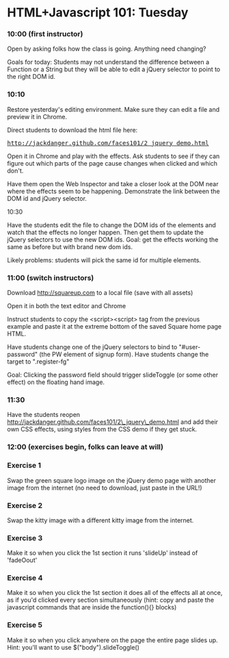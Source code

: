 # HTML+Javascript 101: Tuesday

### 10:00 (first instructor)

Open by asking folks how the class is going. Anything need changing?

Goals for today: Students may not understand the difference between a Function or a String but they
will be able to edit a jQuery selector to point to the right DOM id.

### 10:10

Restore yesterday's editing environment. Make sure they can edit a file
and preview it in Chrome.

Direct students to download the html file here:
<pre>
<a
href="http://jackdanger.github.com/faces101/2_jquery_demo.html"
>http://jackdanger.github.com/faces101/2_jquery_demo.html</a>
</pre>

Open it in Chrome and play with the effects. Ask students to see if they
can figure out which parts of the page cause changes when clicked and
which don't.

Have them open the Web Inspector and take a closer look at the DOM near
where the effects seem to be happening. Demonstrate the link between the
DOM id and jQuery selector.


10:30

Have the students edit the file to change the DOM ids of the elements
and watch that the effects no longer happen. Then get them to update the
jQuery selectors to use the new DOM ids.
Goal: get the effects working the same as before but with brand new dom
ids.

Likely problems: students will pick the same id for multiple elements.

### 11:00 (switch instructors)

Download http://squareup.com to a local file (save with all assets)

Open it in both the text editor and Chrome

Instruct students to copy the &lt;script&gt;&lt;script&gt; tag from the
previous example and paste it at the extreme bottom of the saved Square
home page HTML.

Have students change one of the jQuery selectors to bind to
"#user-password" (the PW element of signup form).
Have students change the target to ".register-fg"

Goal: Clicking the password field should trigger slideToggle (or some
other effect) on the floating hand image.

### 11:30

Have the students reopen <a href="http://jackdanger.github.com/faces101/2_jquery_demo.html">http://jackdanger.github.com/faces101/2\_jquery\_demo.html</a> and add
their own CSS effects, using styles from the CSS demo if they get
stuck.

### 12:00 (exercises begin, folks can leave at will)

### Exercise 1

Swap the green square logo image on the jQuery demo page with another
image from the internet (no need to download, just paste in the URL!)

### Exercise 2

Swap the kitty image with a different kitty image from the internet.

### Exercise 3

Make it so when you click the 1st section it runs 'slideUp' instead of
'fadeOout'

### Exercise 4

Make it so when you click the 1st section it does all of the effects all
at once, as if you'd clicked every section simultaneously (hint: copy
and paste the javascript commands that are inside the function(){} blocks)

### Exercise 5

Make it so when you click anywhere on the page the entire page slides
up. Hint: you'll want to use $("body").slideToggle()
